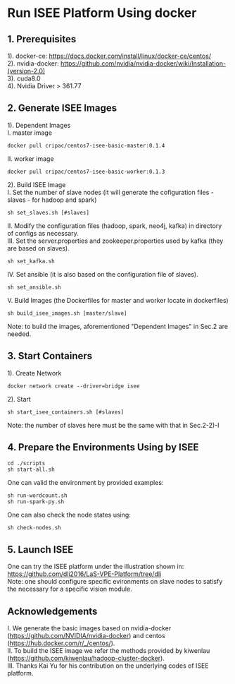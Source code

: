 # Run ISEE Platform Using docker

## 1. Prerequisites
1). docker-ce: https://docs.docker.com/install/linux/docker-ce/centos/ <br>
2). nvidia-docker: https://github.com/nvidia/nvidia-docker/wiki/Installation-(version-2.0) <br>
3). cuda8.0 <br>
4). Nvidia Driver > 361.77 <br>

## 2. Generate ISEE Images
1). Dependent Images <br>
I. master image <br> 
```
docker pull cripac/centos7-isee-basic-master:0.1.4
```
II. worker image <br>
```
docker pull cripac/centos7-isee-basic-worker:0.1.3
```
2). Build ISEE Image <br>
I. Set the number of slave nodes (it will generate the cofiguration files - slaves - for hadoop and spark) <br>
```
sh set_slaves.sh [#slaves]
```
II. Modify the configuration files (hadoop, spark, neo4j, kafka) in directory of configs as necessary. <br>
III. Set the server.properties and zookeeper.properties used by kafka (they are based on slaves). <br>
```
sh set_kafka.sh
```
IV. Set ansible (it is also based on the configuration file of slaves).
```
sh set_ansible.sh
```
V. Build Images (the Dockerfiles for master and worker locate in dockerfiles) <br>
```
sh build_isee_images.sh [master/slave]
```
Note: to build the images, aforementioned "Dependent Images" in Sec.2 are needed. <br>

## 3. Start Containers
1). Create Network <br>
```
docker network create --driver=bridge isee
```
2). Start <br>
```
sh start_isee_containers.sh [#slaves]
```
Note: the number of slaves here must be the same with that in Sec.2-2)-I

## 4. Prepare the Environments Using by ISEE
```
cd ./scripts
sh start-all.sh
``` 
One can valid the environment by provided examples: <br>
```
sh run-wordcount.sh
sh run-spark-py.sh
```
One can also check the node states using:
```
sh check-nodes.sh
```

## 5. Launch ISEE
One can try the ISEE platform under the illustration shown in: https://github.com/dli2016/LaS-VPE-Platform/tree/dli <br>
Note: one should configure specific evironments on slave nodes to satisfy the necessary for a specific vision module. <br>

## Acknowledgements
I. We generate the basic images based on nvidia-docker (https://github.com/NVIDIA/nvidia-docker) and centos (https://hub.docker.com/r/_/centos/). <br>
II. To build the ISEE image we refer the methods provided by kiwenlau (https://github.com/kiwenlau/hadoop-cluster-docker). <br>
III. Thanks Kai Yu for his contribution on the underlying codes of ISEE platform. <br>
